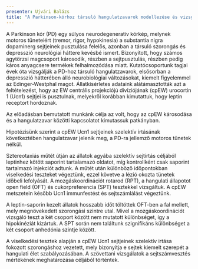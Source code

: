 ```yaml
---
presenter: Ujvári Balázs
title: "A Parkinson-kórhoz társuló hangulatzavarok modellezése és vizsgálata patkányban"
---
```


A Parkinson kór (PD) egy súlyos neurodegeneratív kórkép, melynek motoros tüneteiért (tremor, rigor, hypokinesia) a substantia nigra dopaminerg sejtjeinek pusztulása felelős, azonban a társuló szorongás és depresszió neurológiai háttere kevésbé ismert. Bizonyított, hogy számos agytörzsi magcsoport károsodik, részben a sejtpusztulás, részben pedig káros anyagcsere termékek felhalmozódása miatt. Kutatócsoportunk tagjai évek óta vizsgálják a PD-hoz társuló hangulatzavarok, elsősorban a depresszió hátterében álló neurobiológiai változásokat, kiemelt figyelemmel az Edinger-Westphal magot. Állatkísérletes adataink alátámasztották azt a feltételezést, hogy az EW centrális projekciójú divíziójának (cpEW) urocortin 1 (Ucn1) sejtjei is pusztulnak, melyekről korábban kimutattuk, hogy leptin receptort hordoznak.

Az előadásban bemutatott munkánk célja az volt, hogy az cpEW károsodása és a hangulatzavar közötti kapcsolatot kimutassuk patkányban.

Hipotézisünk szerint a cpEW Ucn1 sejtjeinek szelektív irtásának következtében hangulatzavar jelenik meg, a PD-ra jellemző motoros tünetek nélkül.

Sztereotaxiás műtét útján az állatok agyába szelektív sejtírtás céljából leptinhez kötött saporint tartalamazó oldatot, míg kontrollként csak saporint tartalmazó injekciót adtunk. A műtét után különböző időpontokban viselkedési teszteket végeztünk, ezzel követve a lézió okozta tünetek időbeli lefolyását. A mozgáskoordinációt rotarod (RPT), a hangulati állapotot open field (OFT) és cukorpreferencia (SPT) tesztekkel vizsgáltuk. A cpEW metszetein később Ucn1 immunfestést és sejtszámlálást végeztünk.

A leptin-saporin kezelt állatok hosszabb időt töltöttek OFT-ben a fal mellett, mely megnövekedett szorongási szintre utal. Mivel a mozgáskoordinációt vizsgáló teszt a két csoport között nem mutatott különbséget, így a hipokinéziát kizártuk. A SPT során nem találtunk szignifikáns különbséget a két csoport anhedónia szintje között.

A viselkedési tesztek alapján a cpEW Ucn1 sejtjeinek szelektív irtása fokozott szorongáshoz vezetett, mely bizonyítja e sejtek kiemelt szerepét a hangulati élet szabályozásában. A szövettani vizsgálatok a sejtszámvesztés mértékének meghatározása céljából történtek.
